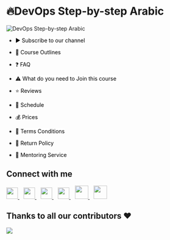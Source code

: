 # 🔥DevOps Step-by-step Arabic

![DevOps Step-by-step Arabic](https://socialify.git.ci/MohamedRadwan-DevOps/DevOps-step-by-step-arabic/image?description=1&descriptionEditable=Here%20you%20will%20find%20All%20the%20Info%20you%20might%20need%20to%20know%20about%20the%20DevOps%20Course%20I%20teach.&font=Inter&forks=1&pattern=Charlie%20Brown&stargazers=1&theme=Dark)

- <a href="https://www.youtube.com/c/MohamedRadwanArabic?sub_confirmation=1" title="Subscribe to Mohamed's YouTube Channel" style="background-color:#FFFFFF;color:#000000;text-decoration:none">▶ Subscribe to our channel </a>

- <a href="https://github.com/MohamedRadwan-DevOps/DevOps-step-by-step-arabic/blob/main/none-community/course-outline.md" title="Course Outlines" style="background-color:#FFFFFF;color:#000000;text-decoration:none">📃 Course Outlines </a>

- <a href="https://github.com/MohamedRadwan-DevOps/DevOps-step-by-step-arabic/blob/main/none-community/devops-course-faq.md" title="FAQ" style="background-color:#FFFFFF;color:#000000;text-decoration:none;">❓ FAQ</a>

- <a href="https://github.com/MohamedRadwan-DevOps/DevOps-step-by-step-arabic/blob/main/none-community/course-info-prerequisite.md" title="Click here to see Prerequisite related to this Course" style="background-color:#FFFFFF;color:#000000;text-decoration:none">⚠️ What do you need to Join this course</a>

- <a href="https://github.com/MohamedRadwan-DevOps/DevOps-step-by-step-arabic/blob/main/none-community/reviews.md" title="Click here to See Members Reviews" style="background-color:#FFFFFF;color:#000000;text-decoration:none">⭐ Reviews</a>

- <a href="https://github.com/RehabAbotalep/DevOps-step-by-step-arabic/blob/main/none-community/schedule.md" title="Course Schedule" style="background-color:#FFFFFF;color:#000000;text-decoration:none">📅 Schedule</a>

- <a href="https://github.com/RehabAbotalep/DevOps-step-by-step-arabic/blob/main/none-community/service-prices.md" title="Service Prices" style="background-color:#FFFFFF;color:#000000;text-decoration:none">💰 Prices</a>

- <a href="https://github.com/RehabAbotalep/DevOps-step-by-step-arabic/blob/main/none-community/terms-conditions.md" title="Terms & Conditions" style="background-color:#FFFFFF;color:#000000;text-decoration:none">📝 Terms Conditions</a>

- <a href="https://github.com/RehabAbotalep/DevOps-step-by-step-arabic/blob/main/none-community/cancel-return-policy.md" title="Return Policy" style="background-color:#FFFFFF;color:#000000;text-decoration:none">📜 Return Policy</a>

- <a href="https://github.com/RehabAbotalep/DevOps-step-by-step-arabic/blob/main/none-community/mentoring-service.md" title="Mentoring Service" style="background-color:#FFFFFF;color:#000000;text-decoration:none">💪 Mentoring Service</a>


## Connect with me
  <a href="https://twitter.com/mradwan06">
    <img width="30px" src="https://www.vectorlogo.zone/logos/twitter/twitter-official.svg" />
  </a>&ensp;
  <a href="https://www.linkedin.com/in/mohamedahmedradwan/">
    <img width="30px" src="https://www.vectorlogo.zone/logos/linkedin/linkedin-icon.svg" />
  </a>&ensp;
  <a href="https://www.youtube.com/c/MohamedRadwanArabic">
  <img width="30px" src="https://i.pinimg.com/originals/46/02/cb/4602cbc18967da9c1eba7452905cd99b.png" />
  </a>&ensp;
  <a href="#" target="_blank">
    <img width="30px" src="https://www.vectorlogo.zone/logos/instagram/instagram-icon.svg" />
  </a>&ensp;
  <a href="https://mohamedradwan.com/">
  <img width="35px" src="https://i.ibb.co/R9P4NqZ/pngegg.png" />
  </a>&ensp;
   <a href="https://mvp.microsoft.com/en-us/PublicProfile/4039889?fullName=Mohamed%20Radwan" title=" Microsoft Most Valuable Professional">
  <img width="35px" src="https://i.ibb.co/rG8kjKR/download.png" />
  </a>


## Thanks to all our contributors ❤️
<a href = "https://github.com/MohamedRadwan-DevOps/DevOps-step-by-step-arabic/graphs/contributors">
  <img src = "https://contrib.rocks/image?repo=MohamedRadwan-DevOps/DevOps-step-by-step-arabic"/>
</a>
